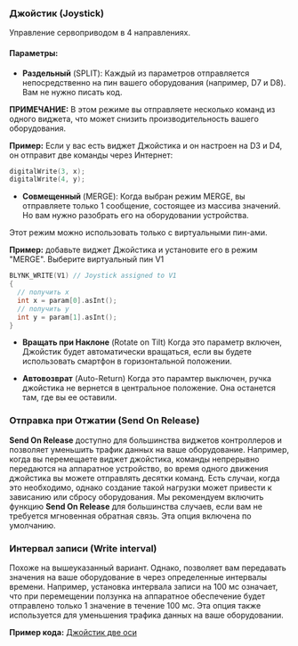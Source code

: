 
### Джойстик (Joystick)

Управление сервоприводом в 4 направлениях.

#### Параметры:

- **Раздельный** (SPLIT):
Каждый из параметров отправляется непосредственно на пин вашего оборудования (например, D7 и D8). Вам не нужно писать код.

**ПРИМЕЧАНИЕ:** В этом режиме вы отправляете несколько команд из одного виджета, что может снизить производительность вашего оборудования.

**Пример:** Если у вас есть виджет Джойстика и он настроен на D3 и D4, он отправит две команды через Интернет:

```cpp
digitalWrite(3, x);
digitalWrite(4, y);
```

- **Совмещенный** (MERGE):
Когда выбран режим MERGE, вы отправляете только 1 сообщение, состоящее из массива значений. Но вам нужно разобрать его на оборудовании устройства.

Этот режим можно использовать только с виртуальными пин-ами.
	
**Пример:** добавьте виджет Джойстика и установите его в режим "MERGE". Выберите виртуальный пин V1
	
```cpp
BLYNK_WRITE(V1) // Joystick assigned to V1 
{
  // получить x 
  int x = param[0].asInt(); 
  // получить y
  int y = param[1].asInt();
}
```

- **Вращать при Наклоне** (Rotate on Tilt)
Когда это параметр включен, Джойстик будет автоматически вращаться, если вы будете использовать смартфон в горизонтальной положении.

- **Автовозврат** (Auto-Return)
Когда это парамтер выключен, ручка джойстика не вернется в центральное положение. Она останется там, где вы ее оставили.
 
### Отправка при Отжатии (Send On Release)
**Send On Release** доступно для большинства виджетов контроллеров и позволяет уменьшить трафик данных на ваше оборудование. Например, когда вы перемещаете виджет джойстика, команды непрерывно передаются на аппаратное устройство, во время одного движения джойстика вы можете отправлять десятки команд. Есть случаи, когда это необходимо, однако создание такой нагрузки может привести к зависанию или сбросу оборудования. Мы рекомендуем включить функцию **Send On Release** для большинства случаев, если вам не требуется мгновенная обратная связь. Эта опция включена по умолчанию.

### Интервал записи (Write interval)
Похоже на вышеуказанный вариант. Однако, позволяет вам передавать значения на ваше оборудование в через определенные интервалы времени. Например, установка интервала записи на 100 мс означает, что при перемещении ползунка на аппаратное обеспечение будет отправлено только 1 значение в течение 100 мс. Эта опция также используется для уменьшения трафика данных на ваше оборудовании.

**Пример кода:** [Джойстик две оси](https://github.com/blynkkk/blynk-library/blob/master/examples/Widgets/JoystickTwoAxis/JoystickTwoAxis.ino)
